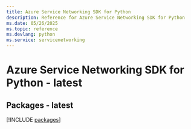 ```yaml
---
title: Azure Service Networking SDK for Python
description: Reference for Azure Service Networking SDK for Python
ms.date: 05/26/2025
ms.topic: reference
ms.devlang: python
ms.service: servicenetworking
---
```

# Azure Service Networking SDK for Python - latest
## Packages - latest
[!INCLUDE [packages](service-networking-index.md)]